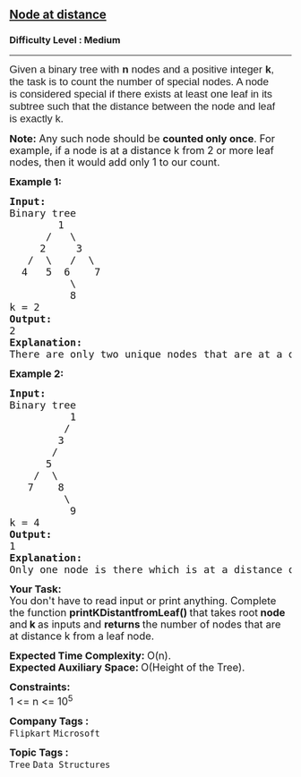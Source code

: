 <h2><a href="https://www.geeksforgeeks.org/problems/node-at-distance/1">Node at distance</a></h2><h3>Difficulty Level : Medium</h3><hr><div class="problems_problem_content__Xm_eO"><p id="posted-message-container" class="zcmsgcnt textL" dir="auto" style="box-sizing: border-box; margin-top: 0px; margin-right: 26px; margin-bottom: 0px; padding: 0.1px 0px 0px; outline: 0px; border: 0px; font-size: 15px; vertical-align: baseline; background-image: initial; background-position: initial; background-size: initial; background-repeat: initial; background-attachment: initial; background-origin: initial; background-clip: initial; font-family: inherit; text-shadow: none; overflow-wrap: break-word; text-wrap: wrap; color: #222222; letter-spacing: 0.01px;"><span style="font-family: arial, helvetica, sans-serif; font-size: 14pt;">Given a binary tree with <strong style="box-sizing: border-box; margin: 0px; padding: 0px; outline: 0px; border: 0px; vertical-align: baseline; background-image: initial; background-position: initial; background-size: initial; background-repeat: initial; background-attachment: initial; background-origin: initial; background-clip: initial; text-shadow: none;">n</strong> nodes and a positive integer <strong style="box-sizing: border-box; margin: 0px; padding: 0px; outline: 0px; border: 0px; vertical-align: baseline; background-image: initial; background-position: initial; background-size: initial; background-repeat: initial; background-attachment: initial; background-origin: initial; background-clip: initial; text-shadow: none;">k</strong>, the task is to count the number of special nodes. A node is considered special if there exists at least one leaf in its subtree such that the distance between the node and leaf is exactly k.</span></p>
<p><span style="font-size: 18px;"><strong>Note:</strong>&nbsp;</span><span style="font-size: 18px;">Any such node should be <strong>counted only once</strong>. For example, if a node is at a distance k from 2 or more leaf nodes, then it would add only 1 to our count.</span></p>
<p><span style="font-size: 18px;"><strong>Example 1:</strong></span></p>
<pre><span style="font-size: 18px;"><strong>Input:</strong><br>Binary tree
        1
&nbsp;     /   \
&nbsp;    2     3
&nbsp;  /  \   /  \
&nbsp; 4   5  6    7
&nbsp;         \ 
&nbsp;         8
k = 2
<strong>Output: <br></strong>2<strong>
Explanation: <br></strong>There are only two unique nodes that are at a distance of 2 units from the leaf node. (node 3 for leaf with value 8 and node 1 for leaves with values 4, 5 and 7) Note that node 2 isn't considered for leaf with value 8 because it isn't a direct ancestor of node 8.</span>
</pre>
<p><span style="font-size: 18px;"><strong>Example 2:</strong></span></p>
<pre><span style="font-size: 18px;"><strong>Input:<br></strong>Binary tree<strong><br></strong></span><span style="font-size: 18px;"> &nbsp; &nbsp; &nbsp; &nbsp; &nbsp;1
&nbsp;        /
&nbsp;       3
&nbsp;      /
&nbsp;     5
&nbsp;   /  \
&nbsp;  7    8
         \
&nbsp;         9
k = 4
<strong>Output: <br></strong>1<strong>
Explanation: <br></strong>Only one node is there which is at a distance of 4 units from the leaf node.(node 1 for leaf with value 9) </span></pre>
<p><strong><span style="font-size: 18px;">Your Task:</span></strong><br><span style="font-size: 18px;">You don't have to read&nbsp;input or print anything. Complete the function <strong>printKDistantfromLeaf()&nbsp;</strong>that takes root<strong> node </strong>and<strong> k </strong>as inputs and <strong>returns </strong>the number of nodes that are at distance k from a leaf node.&nbsp;</span></p>
<p dir="ltr"><span style="font-size: 18px;"><strong>Expected Time Complexity: </strong>O(n).<br><strong>Expected Auxiliary Space: </strong>O(Height of the Tree).</span></p>
<p><span style="font-size: 18px;"><strong>Constraints:</strong><br>1 &lt;= n &lt;= 10<sup>5</sup></span></p></div><p><span style=font-size:18px><strong>Company Tags : </strong><br><code>Flipkart</code>&nbsp;<code>Microsoft</code>&nbsp;<br><p><span style=font-size:18px><strong>Topic Tags : </strong><br><code>Tree</code>&nbsp;<code>Data Structures</code>&nbsp;